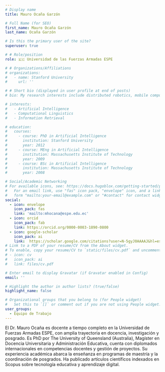 ```yaml
---
# Display name
title: Mauro Ocaña Garzón

# Full Name (for SEO)
first_name: Mauro Ocaña Garzón
last_name: Ocaña Garzón

# Is this the primary user of the site?
superuser: true

# # Role/position
role: 🇪🇨 Universidad de las Fuerzas Armadas ESPE

# # Organizations/Affiliations
# organizations:
#   - name: Stanford University
#     url: ''

# # Short bio (displayed in user profile at end of posts)
# bio: My research interests include distributed robotics, mobile computing and programmable matter.

# interests:
#   - Artificial Intelligence
#   - Computational Linguistics
#   - Information Retrieval

# education:
#   courses:
#     - course: PhD in Artificial Intelligence
#       institution: Stanford University
#       year: 2012
#     - course: MEng in Artificial Intelligence
#       institution: Massachusetts Institute of Technology
#       year: 2009
#     - course: BSc in Artificial Intelligence
#       institution: Massachusetts Institute of Technology
#       year: 2008

# Social/Academic Networking
# For available icons, see: https://docs.hugoblox.com/getting-started/page-builder/#icons
#   For an email link, use "fas" icon pack, "envelope" icon, and a link in the
#   form "mailto:your-email@example.com" or "#contact" for contact widget.
social:
  - icon: envelope
    icon_pack: fas
    link: 'mailto:mhocana@espe.edu.ec'
  - icon: orcid
    icon_pack: fab
    link: https://orcid.org/0000-0003-1890-0800
  - icon: google-scholar
    icon_pack: ai
    link:  https://scholar.google.com/citations?user=N-5gyJ0AAAAJ&hl=es
# Link to a PDF of your resume/CV from the About widget.
# To enable, copy your resume/CV to `static/files/cv.pdf` and uncomment the lines below.
# - icon: cv
#   icon_pack: ai
#   link: files/cv.pdf

# Enter email to display Gravatar (if Gravatar enabled in Config)
email: ''

# Highlight the author in author lists? (true/false)
highlight_name: false

# Organizational groups that you belong to (for People widget)
#   Set this to `[]` or comment out if you are not using People widget.
user_groups:
  - Equipo de Trabajo
---
```


El Dr. Mauro Ocaña es docente a tiempo completo en la Universidad de Fuerzas Armadas ESPE, con amplia trayectoria en docencia, investigación y posgrado. Es PhD por The University of Queensland (Australia), Magíster en Docencia Universitaria y Administración Educativa, cuenta con diplomados internacionales en competencias docentes y gestión de proyectos. Su experiencia académica abarca la enseñanza en programas de maestría y la coordinación de posgrados. Ha publicado artículos científicos indexados en Scopus sobre tecnología educativa y aprendizaje digital.